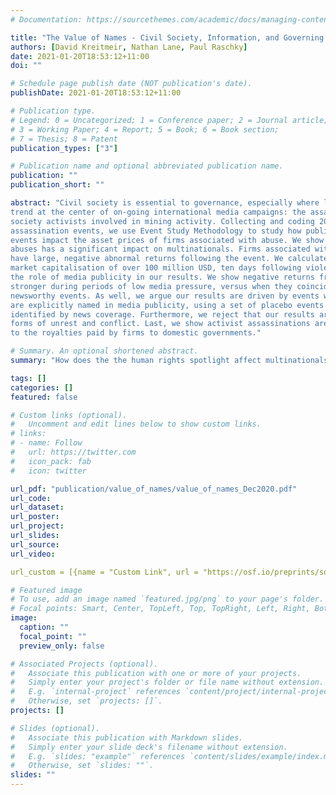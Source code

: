 ```yaml
---
# Documentation: https://sourcethemes.com/academic/docs/managing-content/

title: "The Value of Names - Civil Society, Information, and Governing Multinationals on the Global Periphery"
authors: [David Kreitmeir, Nathan Lane, Paul Raschky]
date: 2021-01-20T18:53:12+11:00
doi: ""

# Schedule page publish date (NOT publication's date).
publishDate: 2021-01-20T18:53:12+11:00

# Publication type.
# Legend: 0 = Uncategorized; 1 = Conference paper; 2 = Journal article;
# 3 = Working Paper; 4 = Report; 5 = Book; 6 = Book section;
# 7 = Thesis; 8 = Patent
publication_types: ["3"]

# Publication name and optional abbreviated publication name.
publication: ""
publication_short: ""

abstract: "Civil society is essential to governance, especially where laws and authority are weak. We study how a core strategy of international civil society groups--informing and publicizing human rights abuses--impacts those tied to abuse. Our study focuses on a major
trend at the center of on-going international media campaigns: the assassination of civil
society activists involved in mining activity. Collecting and coding 20 years of data on
assassination events, we use Event Study Methodology to study how publicity of these
events impact the asset prices of firms associated with abuse. We show that publicizing
abuses has a significant impact on multinationals. Firms associated with an assassination
have large, negative abnormal returns following the event. We calculate a median loss in
market capitalisation of over 100 million USD, ten days following violence. We highlight
the role of media publicity in our results. We show negative returns from assassinations are
stronger during periods of low media pressure, versus when they coincide with competing
newsworthy events. As well, we argue our results are driven by events where companies
are explicitly named in media publicity, using a set of placebo events where no firms were
identified by news coverage. Furthermore, we reject that our results are driven by other
forms of unrest and conflict. Last, we show activist assassinations are positively related
to the royalties paid by firms to domestic governments."

# Summary. An optional shortened abstract.
summary: "How does the the human rights spotlight affect multinationals? Using Event Study methodology, we show that being publicly named in association with activist assassinations has significant negative impact on the stock price of mining corporations."

tags: []
categories: []
featured: false

# Custom links (optional).
#   Uncomment and edit lines below to show custom links.
# links:
# - name: Follow
#   url: https://twitter.com
#   icon_pack: fab
#   icon: twitter

url_pdf: "publication/value_of_names/value_of_names_Dec2020.pdf"
url_code:
url_dataset:
url_poster:
url_project:
url_slides:
url_source:
url_video:

url_custom = [{name = "Custom Link", url = "https://osf.io/preprints/socarxiv/aw7sq/"}]

# Featured image
# To use, add an image named `featured.jpg/png` to your page's folder.
# Focal points: Smart, Center, TopLeft, Top, TopRight, Left, Right, BottomLeft, Bottom, BottomRight.
image:
  caption: ""
  focal_point: ""
  preview_only: false

# Associated Projects (optional).
#   Associate this publication with one or more of your projects.
#   Simply enter your project's folder or file name without extension.
#   E.g. `internal-project` references `content/project/internal-project/index.md`.
#   Otherwise, set `projects: []`.
projects: []

# Slides (optional).
#   Associate this publication with Markdown slides.
#   Simply enter your slide deck's filename without extension.
#   E.g. `slides: "example"` references `content/slides/example/index.md`.
#   Otherwise, set `slides: ""`.
slides: ""
---
```

